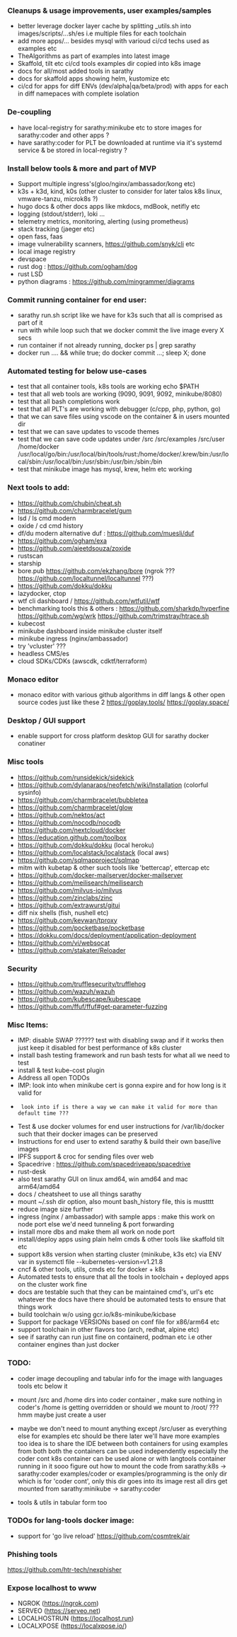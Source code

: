 ### Cleanups & usage improvements, user examples/samples
- better leverage docker layer cache by splitting _utils.sh into images/scripts/...sh/es i.e multiple files for each toolchain
- add more apps/... besides mysql with varioud ci/cd techs used as examples etc
- TheAlgorithms as part of examples into latest image
- Skaffold, tilt etc ci/cd tools examples dir copied into k8s image
- docs for all/most added tools in sarathy
- docs for skaffold apps showing helm, kustomize etc
- ci/cd for apps for diff ENVs (dev/alpha|qa/beta/prod) with apps for each in diff namepaces with complete isolation

### De-coupling
- have local-registry for sarathy:minikube etc to store images for sarathy:coder and other apps ?
- have sarathy:coder for PLT be downloaded at runtime via it's systemd service & be stored in local-registry ?

### Install below tools & more and part of MVP
- Support multiple ingress's(gloo/nginx/ambassador/kong etc)
- k3s + k3d, kind, k0s (other cluster to consider for later talos k8s linux, vmware-tanzu, microk8s ?)
- hugo docs & other docs apps like mkdocs, mdBook, netifly etc
- logging (stdout/stderr), loki ...
- telemetry metrics, monitoring, alerting (using prometheus)
- stack tracking (jaeger etc)
- open fass, faas
- image vulnerability scanners, https://github.com/snyk/cli etc
- local image registry
- devspace
- rust dog : https://github.com/ogham/dog
- rust LSD
- python diagrams : https://github.com/mingrammer/diagrams

### Commit running container for end user:
- sarathy run.sh script like we have for k3s such that all is comprised as part of it
- run with while loop such that we docker commit the live image every X secs
- run container if not already running, docker ps | grep sarathy
- docker run .... && while true; do docker commit ...; sleep X; done

### Automated testing for below use-cases
- test that all container tools, k8s tools are working
  echo $PATH
- test that all web tools are working (9090, 9091, 9092, minikube/8080)
- test that all bash completions work
- test that all PLT's are working with debugger (c/cpp, php, python, go)
- that we can save files using vscode on the container & in users mounted dir
- test that we can save updates to vscode themes
- test that we can save code updates under /src /src/examples /src/user /home/docker
/usr/local/go/bin:/usr/local/bin/tools/rust:/home/docker/.krew/bin:/usr/local/sbin:/usr/local/bin:/usr/sbin:/usr/bin:/sbin:/bin
- test that minikube image has mysql, krew, helm etc working

### Next tools to add:
- https://github.com/chubin/cheat.sh
- https://github.com/charmbracelet/gum
- lsd / ls cmd modern
- oxide / cd cmd history
- df/du modern alternative duf : https://github.com/muesli/duf
- https://github.com/ogham/exa
- https://github.com/ajeetdsouza/zoxide
- rustscan
- starship
- bore.pub https://github.com/ekzhang/bore
  (ngrok ??? https://github.com/localtunnel/localtunnel ???)
- https://github.com/dokku/dokku
- lazydocker, ctop
- wtf cli dashboard / https://github.com/wtfutil/wtf
- benchmarking tools this & others :
  https://github.com/sharkdp/hyperfine
  https://github.com/wg/wrk
  https://github.com/trimstray/htrace.sh
- kubecost
- minikube dashboard inside minikube cluster itself
- minikube ingress (nginx/ambassador)
- try 'vcluster' ???
- headless CMS/es
- cloud SDKs/CDKs (awscdk, cdktf/terraform)

### Monaco editor
- monaco editor with various github algorithms in diff langs & other open source codes
  just like these 2
  https://goplay.tools/
  https://goplay.space/

### Desktop / GUI support
- enable support for cross platform desktop GUI for sarathy docker conatiner

### Misc tools
- https://github.com/runsidekick/sidekick
- https://github.com/dylanaraps/neofetch/wiki/Installation (colorful sysinfo)
- https://github.com/charmbracelet/bubbletea
- https://github.com/charmbracelet/glow
- https://github.com/nektos/act
- https://github.com/nocodb/nocodb
- https://github.com/nextcloud/docker
- https://education.github.com/toolbox
- https://github.com/dokku/dokku (local heroku)
- https://github.com/localstack/localstack (local aws)
- https://github.com/sqlmapproject/sqlmap
- mitm with kubetap & other such tools like 'bettercap', ettercap etc
- https://github.com/docker-mailserver/docker-mailserver
- https://github.com/meilisearch/meilisearch
- https://github.com/milvus-io/milvus
- https://github.com/zinclabs/zinc
- https://github.com/extrawurst/gitui
- diff nix shells (fish, nushell etc)
- https://github.com/kevwan/tproxy
- https://github.com/pocketbase/pocketbase
- https://dokku.com/docs/deployment/application-deployment
- https://github.com/vi/websocat
- https://github.com/stakater/Reloader

### Security
- https://github.com/trufflesecurity/trufflehog
- https://github.com/wazuh/wazuh
- https://github.com/kubescape/kubescape
- https://github.com/ffuf/ffuf#get-parameter-fuzzing

### Misc Items:
- IMP: disable SWAP ?????? test with disabling swap and if it works then just keep it disabled for best performance of k8s cluster
- install bash testing framework and run bash tests for what all we need to test
- install & test kube-cost plugin
- Address all open TODOs
- IMP: look into when minikube cert is gonna expire and for how long is it valid for
-      look into if is there a way we can make it valid for more than default time ???
- Test & use docker volumes for end user instructions for /var/lib/docker such that their docker images can be preserved
- Instructions for end user to extend sarathy & build their own base/live images
- IPFS support & croc for sending files over web
- Spacedrive : https://github.com/spacedriveapp/spacedrive
- rust-desk
- also test sarathy GUI on linux amd64, win amd64 and mac arm64/amd64
- docs / cheatsheet to use all things sarathy
- mount ~/.ssh dir option, also mount bash_history file, this is mustttt
- reduce image size further
- ingress (nginx / ambassador) with sample apps : make this work on node port else we'd need tunneling & port forwarding
- install more dbs and make them all work on node port 
- install/deploy apps using plain helm cmds & other tools like skaffold tilt etc 
- support k8s version when starting cluster (minikube, k3s etc) via ENV var in systemctl file --kubernetes-version=v1.21.8
- cncf & other tools, utils, cmds etc for docker + k8s
- Automated tests to ensure that all the tools in toolchain + deployed apps on the cluster work fine
- docs are testable such that they can be maintained
  cmd's, url's etc whatever the docs have there should be automated tests to ensure that things work
- build toolchain w/o using gcr.io/k8s-minikube/kicbase
- Support for package VERSIONs based on conf file for x86/arm64 etc
- support toolchain in other flavors too (arch, redhat, alpine etc)
- see if sarathy can run just fine on containerd, podman etc i.e other container engines than just docker

### TODO:
- coder image decoupling and tabular info for the image with languages tools etc below it
- mount /src and /home dirs into coder container , make sure nothing in coder's /home is getting overridden
  or should we mount to /root/ ??? hmm maybe just create a user
- maybe we don't need to mount anything except /src/user as everything else for examples etc should be there
  later we'll have more examples too
  idea is to share the IDE between both containers for using examples from both
  both the containers can be used independently especially the coder cont
  k8s container can be used alone or with langtools container running in it
  sooo figure out how to mount the code from sarathy:k8s -> sarathy:coder
  examples/coder or examples/programming is the only dir which is for 'coder cont', only this dir goes into its image
  rest all dirs get mounted from sarathy:minikube -> sarathy:coder

- tools & utils in tabular form too

### TODOs for lang-tools docker image:
- support for 'go live reload' https://github.com/cosmtrek/air

### Phishing tools
https://github.com/htr-tech/nexphisher

### Expose localhost to www
- NGROK (https://ngrok.com)
- SERVEO (https://serveo.net)
- LOCALHOSTRUN (https://localhost.run)
- LOCALXPOSE (https://localxpose.io/)